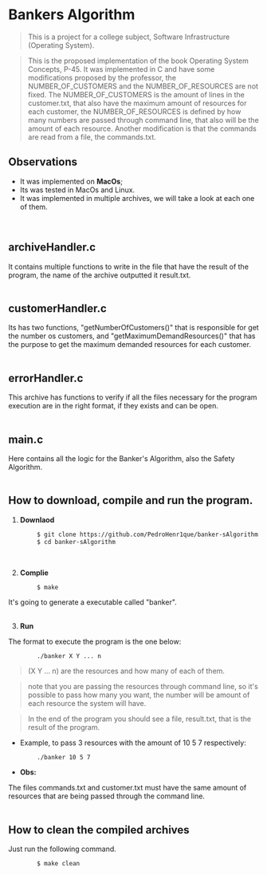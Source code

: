 # Bankers Algorithm
> This is a project for a college subject, Software Infrastructure (Operating System).

> This is the proposed implementation of the book Operating System Concepts, P-45. It was implemented in C and have some modifications proposed by the professor, the NUMBER_OF_CUSTOMERS and the NUMBER_OF_RESOURCES are not fixed. The NUMBER_OF_CUSTOMERS is the amount of lines in the customer.txt, that also have the maximum amount of resources for each customer, the NUMBER_OF_RESOURCES is defined by how many numbers are passed through command line, that also will be the amount of each resource. Another modification is that the commands are read from a file, the commands.txt.


## Observations
- It was implemented on **MacOs**;
- Its was tested in MacOs and Linux.
- It was implemented in multiple archives, we will take a look at each one of them.
<br/>

## archiveHandler.c
It contains multiple functions to write in the file that have the result of the program, the name of the archive outputted it result.txt.
<br/>
<br/>

## customerHandler.c
Its has two functions, "getNumberOfCustomers()" that is responsible for get the number os customers, and "getMaximumDemandResources()" that has the purpose to get the maximum demanded resources for each customer.
<br/>
<br/>

## errorHandler.c
This archive has functions to verify if all the files necessary for the program execution are in the right format, if they exists and can be open.
<br/>
<br/>

## main.c
Here contains all the logic for the Banker's Algorithm, also the Safety Algorithm.
<br/>
<br/>

## How to download, compile and run the program.
1. **Downlaod**
```bash
        $ git clone https://github.com/PedroHenr1que/banker-sAlgorithm.git
        $ cd banker-sAlgorithm
```
<br/>

2. **Complie**

```bash
        $ make
```
It's going to generate a executable called "banker".
<br/>
<br/>

3. **Run**

The format to execute the program is the one below:
```
        ./banker X Y ... n
```
> (X Y ... n) are the resources and how many of each of them.

> note that you are passing the resources through command line, so it's possible to pass how many you want, the number will be amount of each resource the system will have.

> In the end of the program you should see a file, result.txt, that is the result of the program.

* Example, to pass 3 resources with the amount of 10 5 7 respectively:
```
        ./banker 10 5 7
```

* **Obs:**

The files commands.txt and customer.txt must have the same amount of resources that are being passed through the command line.
<br/>
<br/>

## How to clean the compiled archives
Just run the following command.
```bash
        $ make clean
```
